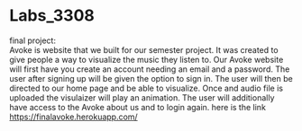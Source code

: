 # Labs_3308
final project:  
Avoke is website that we built for our semester project. It was created to give people a way to visualize the music they listen to. Our Avoke website will first have you create an account needing an email and a password. The user after signing up will be given the option to sign in. The user will then be directed to our home page and be able to visualize. Once and audio file is uploaded the visulaizer will play an animation. The user will additionally have access to the Avoke about us and to login again.
here is the link https://finalavoke.herokuapp.com/
